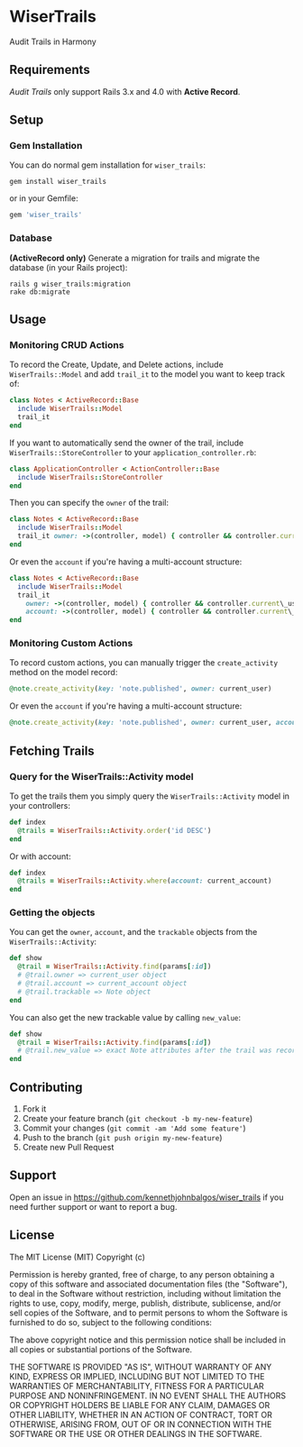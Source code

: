 # WiserTrails

Audit Trails in Harmony

## Requirements

_Audit Trails_ only support Rails 3.x and 4.0 with **Active Record**.

## Setup

### Gem Installation

You can do normal gem installation for `wiser_trails`:

    gem install wiser_trails

or in your Gemfile:

```ruby
gem 'wiser_trails'
```

### Database

**(ActiveRecord only)** Generate a migration for trails and migrate the database (in your Rails project):

    rails g wiser_trails:migration
    rake db:migrate

## Usage

### Monitoring CRUD Actions

To record the Create, Update, and Delete actions, include `WiserTrails::Model` and add `trail_it` to the model you want to keep track of:

```ruby
class Notes < ActiveRecord::Base
  include WiserTrails::Model
  trail_it
end
```

If you want to automatically send the owner of the trail, include `WiserTrails::StoreController` to your `application_controller.rb`:

```ruby
class ApplicationController < ActionController::Base
  include WiserTrails::StoreController
end
```

Then you can specify the `owner` of the trail:

```ruby
class Notes < ActiveRecord::Base
  include WiserTrails::Model
  trail_it owner: ->(controller, model) { controller && controller.current_user }
end
```

Or even the `account` if you're having a multi-account structure:

```ruby
class Notes < ActiveRecord::Base
  include WiserTrails::Model
  trail_it
    owner: ->(controller, model) { controller && controller.current\_user },
    account: ->(controller, model) { controller && controller.current\_account }
end
```

### Monitoring Custom Actions

To record custom actions, you can manually trigger the `create_activity` method on the model record:

```ruby
@note.create_activity(key: 'note.published', owner: current_user)
```

Or even the `account` if you're having a multi-account structure:

```ruby
@note.create_activity(key: 'note.published', owner: current_user, account: current_account)
```

## Fetching Trails

### Query for the WiserTrails::Activity model
To get the trails them you simply query the `WiserTrails::Activity` model in your controllers:

```ruby
def index
  @trails = WiserTrails::Activity.order('id DESC')
end
```

Or with account:

```ruby
def index
  @trails = WiserTrails::Activity.where(account: current_account)
end
```

### Getting the objects

You can get the `owner`, `account`, and the `trackable` objects from the `WiserTrails::Activity`:

```ruby
def show
  @trail = WiserTrails::Activity.find(params[:id])
  # @trail.owner => current_user object
  # @trail.account => current_account object
  # @trail.trackable => Note object
end
```

You can also get the new trackable value by calling `new_value`:

```ruby
def show
  @trail = WiserTrails::Activity.find(params[:id])
  # @trail.new_value => exact Note attributes after the trail was recorded
end
```

## Contributing

1. Fork it
2. Create your feature branch (`git checkout -b my-new-feature`)
3. Commit your changes (`git commit -am 'Add some feature'`)
4. Push to the branch (`git push origin my-new-feature`)
5. Create new Pull Request

## Support
Open an issue in https://github.com/kennethjohnbalgos/wiser_trails if you need further support or want to report a bug.

## License

The MIT License (MIT) Copyright (c) <year> <copyright holders>

Permission is hereby granted, free of charge, to any person obtaining a copy of this software and associated documentation files (the "Software"), to deal in the Software without restriction, including without limitation the rights to use, copy, modify, merge, publish, distribute, sublicense, and/or sell copies of the Software, and to permit persons to whom the Software is furnished to do so, subject to the following conditions:

The above copyright notice and this permission notice shall be included in all copies or substantial portions of the Software.

THE SOFTWARE IS PROVIDED "AS IS", WITHOUT WARRANTY OF ANY KIND, EXPRESS OR IMPLIED, INCLUDING BUT NOT LIMITED TO THE WARRANTIES OF MERCHANTABILITY, FITNESS FOR A PARTICULAR PURPOSE AND NONINFRINGEMENT. IN NO EVENT SHALL THE AUTHORS OR COPYRIGHT HOLDERS BE LIABLE FOR ANY CLAIM, DAMAGES OR OTHER LIABILITY, WHETHER IN AN ACTION OF CONTRACT, TORT OR OTHERWISE, ARISING FROM, OUT OF OR IN CONNECTION WITH THE SOFTWARE OR THE USE OR OTHER DEALINGS IN THE SOFTWARE.
